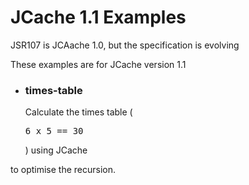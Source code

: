 <h1>JCache 1.1 Examples</h1>

<p>JSR107 is JCAache 1.0, but the specification is evolving<p>
<p>These examples are for JCache version 1.1</p>

- <h3>times-table</h3>
	<p>Calculate the times table (<pre>6 x 5 == 30</pre>) using JCache
to optimise the recursion.
</p>
